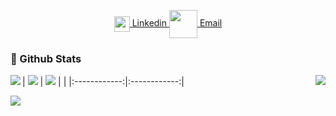 <!--
**Groops78/Groops78** is a ✨ _special_ ✨ repository because its `README.md` (this file) appears on your GitHub profile.

Here are some ideas to get you started:

- 🔭 I’m currently working on ...
- 🌱 I’m currently learning ...
- 👯 I’m looking to collaborate on ...
- 🤔 I’m looking for help with ...
- 💬 Ask me about ...
- 📫 How to reach me: ...
- 😄 Pronouns: ...
- ⚡ Fun fact: ...
-->

<p align="center">
  <a href="https://www.linkedin.com/in/cyril-thomas-3521893a/">
    <img align="center" src="https://jonathanfoot.com/assets/images/linkdinblacklogo.png" width="25" />
    Linkedin
  </a>
  
 <a href="mailto:78.cyril.thomas@gmail.com">
    <img align="center" src="https://jonathanfoot.com/assets/images/emailiconblack.png" width="45" />
      Email
  </a>
</p>

### 📄 Github Stats 

<p align="left">
    <img align="left" src="https://komarev.com/ghpvc/?username=Groops78&color=blue"/>
</p>

| <img src="https://github-readme-stats.vercel.app/api?username=Groops78&show_icons=true&count_private=true"/> | <img src="https://github-readme-streak-stats.herokuapp.com/?user=Groops78"/> | <img align="right" src="https://github-readme-stats.vercel.app/api/top-langs/?username=Groops78" />  | 
|:------------:|:------------:|

<img align="left" src="https://github-readme-stats.vercel.app/api?username=Groops78&count_private=true"/>
